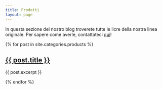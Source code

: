 ```yaml
---
title: Prodotti
layout: page
---
```

In questa sezione del nostro blog troverete tutte le licre della nostra linea originale. Per sapere come averle, contattateci [qui](https://ig.me/m/caketussy)!

{% for post in site.categories.products %}
  <h2><a href="{{ post.url }}">{{ post.title }}</a></h2>
  <p>{{ post.excerpt }}</p>
{% endfor %}

